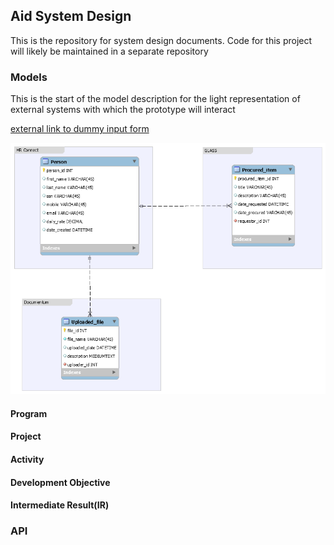 ## Aid System Design
This is the repository for system design documents. Code for this project will likely be maintained in a separate repository 

### Models
This is the start of the model description for the light representation of external systems with which the prototype will interact 

[external link to dummy input form](http://aidproto.s3-website-us-east-1.amazonaws.com/)

![externalSystems](images/externalSystems.png)

#### Program
#### Project
#### Activity
#### Development Objective
#### Intermediate Result(IR)

### API

